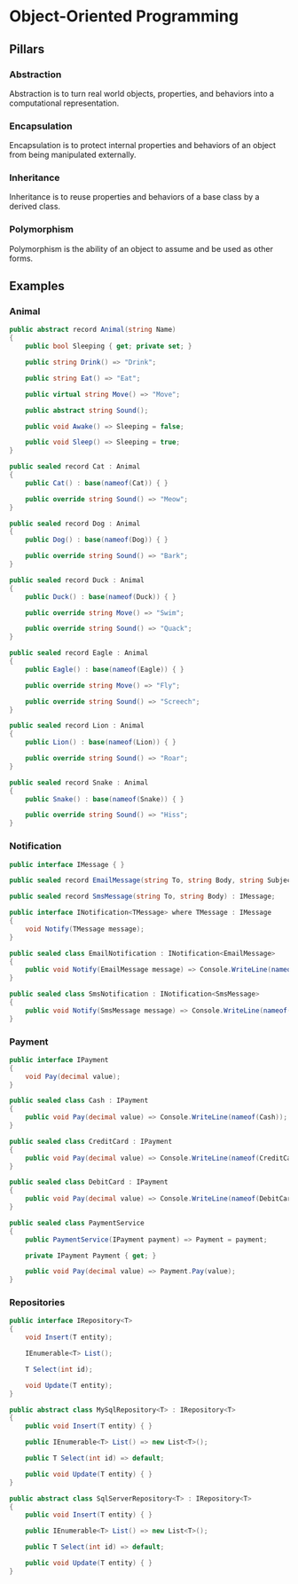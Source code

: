 # Object-Oriented Programming

## Pillars

### Abstraction

Abstraction is to turn real world objects, properties, and behaviors into a computational representation.

### Encapsulation

Encapsulation is to protect internal properties and behaviors of an object from being manipulated externally.

### Inheritance

Inheritance is to reuse properties and behaviors of a base class by a derived class.

### Polymorphism

Polymorphism is the ability of an object to assume and be used as other forms.

## Examples

### Animal

```cs
public abstract record Animal(string Name)
{
    public bool Sleeping { get; private set; }

    public string Drink() => "Drink";

    public string Eat() => "Eat";

    public virtual string Move() => "Move";

    public abstract string Sound();

    public void Awake() => Sleeping = false;

    public void Sleep() => Sleeping = true;
}
```

```cs
public sealed record Cat : Animal
{
    public Cat() : base(nameof(Cat)) { }

    public override string Sound() => "Meow";
}
```

```cs
public sealed record Dog : Animal
{
    public Dog() : base(nameof(Dog)) { }

    public override string Sound() => "Bark";
}
```

```cs
public sealed record Duck : Animal
{
    public Duck() : base(nameof(Duck)) { }

    public override string Move() => "Swim";

    public override string Sound() => "Quack";
}
```

```cs
public sealed record Eagle : Animal
{
    public Eagle() : base(nameof(Eagle)) { }

    public override string Move() => "Fly";

    public override string Sound() => "Screech";
}
```

```cs
public sealed record Lion : Animal
{
    public Lion() : base(nameof(Lion)) { }

    public override string Sound() => "Roar";
}
```

```cs
public sealed record Snake : Animal
{
    public Snake() : base(nameof(Snake)) { }

    public override string Sound() => "Hiss";
}
```

### Notification

```cs
public interface IMessage { }
```

```cs
public sealed record EmailMessage(string To, string Body, string Subject) : IMessage;
```

```cs
public sealed record SmsMessage(string To, string Body) : IMessage;
```

```cs
public interface INotification<TMessage> where TMessage : IMessage
{
    void Notify(TMessage message);
}
```

```cs
public sealed class EmailNotification : INotification<EmailMessage>
{
    public void Notify(EmailMessage message) => Console.WriteLine(nameof(EmailNotification));
}
```

```cs
public sealed class SmsNotification : INotification<SmsMessage>
{
    public void Notify(SmsMessage message) => Console.WriteLine(nameof(SmsNotification));
}
```

### Payment

```cs
public interface IPayment
{
    void Pay(decimal value);
}
```

```cs
public sealed class Cash : IPayment
{
    public void Pay(decimal value) => Console.WriteLine(nameof(Cash));
}
```

```cs
public sealed class CreditCard : IPayment
{
    public void Pay(decimal value) => Console.WriteLine(nameof(CreditCard));
}
```

```cs
public sealed class DebitCard : IPayment
{
    public void Pay(decimal value) => Console.WriteLine(nameof(DebitCard));
}
```

```cs
public sealed class PaymentService
{
    public PaymentService(IPayment payment) => Payment = payment;

    private IPayment Payment { get; }

    public void Pay(decimal value) => Payment.Pay(value);
}
```

### Repositories

```cs
public interface IRepository<T>
{
    void Insert(T entity);

    IEnumerable<T> List();

    T Select(int id);

    void Update(T entity);
}
```

```cs
public abstract class MySqlRepository<T> : IRepository<T>
{
    public void Insert(T entity) { }

    public IEnumerable<T> List() => new List<T>();

    public T Select(int id) => default;

    public void Update(T entity) { }
}
```

```cs
public abstract class SqlServerRepository<T> : IRepository<T>
{
    public void Insert(T entity) { }

    public IEnumerable<T> List() => new List<T>();

    public T Select(int id) => default;

    public void Update(T entity) { }
}
```
